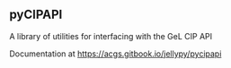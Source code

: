 ## pyCIPAPI

A library of utilities for interfacing with the GeL CIP API 

Documentation at https://acgs.gitbook.io/jellypy/pycipapi